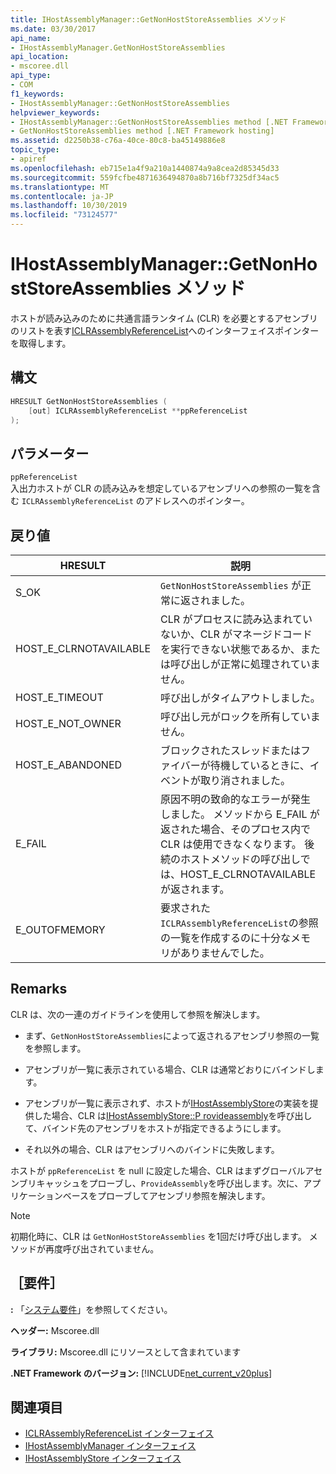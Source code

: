 ```yaml
---
title: IHostAssemblyManager::GetNonHostStoreAssemblies メソッド
ms.date: 03/30/2017
api_name:
- IHostAssemblyManager.GetNonHostStoreAssemblies
api_location:
- mscoree.dll
api_type:
- COM
f1_keywords:
- IHostAssemblyManager::GetNonHostStoreAssemblies
helpviewer_keywords:
- IHostAssemblyManager::GetNonHostStoreAssemblies method [.NET Framework hosting]
- GetNonHostStoreAssemblies method [.NET Framework hosting]
ms.assetid: d2250b38-c76a-40ce-80c8-ba45149886e8
topic_type:
- apiref
ms.openlocfilehash: eb715e1a4f9a210a1440874a9a8cea2d85345d33
ms.sourcegitcommit: 559fcfbe4871636494870a8b716bf7325df34ac5
ms.translationtype: MT
ms.contentlocale: ja-JP
ms.lasthandoff: 10/30/2019
ms.locfileid: "73124577"
---
```

# <a name="ihostassemblymanagergetnonhoststoreassemblies-method"></a>IHostAssemblyManager::GetNonHostStoreAssemblies メソッド
ホストが読み込みのために共通言語ランタイム (CLR) を必要とするアセンブリのリストを表す[ICLRAssemblyReferenceList](../../../../docs/framework/unmanaged-api/hosting/iclrassemblyreferencelist-interface.md)へのインターフェイスポインターを取得します。  
  
## <a name="syntax"></a>構文  
  
```cpp  
HRESULT GetNonHostStoreAssemblies (  
    [out] ICLRAssemblyReferenceList **ppReferenceList  
);  
```  
  
## <a name="parameters"></a>パラメーター  
 `ppReferenceList`  
 入出力ホストが CLR の読み込みを想定しているアセンブリへの参照の一覧を含む `ICLRAssemblyReferenceList` のアドレスへのポインター。  
  
## <a name="return-value"></a>戻り値  
  
|HRESULT|説明|  
|-------------|-----------------|  
|S_OK|`GetNonHostStoreAssemblies` が正常に返されました。|  
|HOST_E_CLRNOTAVAILABLE|CLR がプロセスに読み込まれていないか、CLR がマネージドコードを実行できない状態であるか、または呼び出しが正常に処理されていません。|  
|HOST_E_TIMEOUT|呼び出しがタイムアウトしました。|  
|HOST_E_NOT_OWNER|呼び出し元がロックを所有していません。|  
|HOST_E_ABANDONED|ブロックされたスレッドまたはファイバーが待機しているときに、イベントが取り消されました。|  
|E_FAIL|原因不明の致命的なエラーが発生しました。 メソッドから E_FAIL が返された場合、そのプロセス内で CLR は使用できなくなります。 後続のホストメソッドの呼び出しでは、HOST_E_CLRNOTAVAILABLE が返されます。|  
|E_OUTOFMEMORY|要求された `ICLRAssemblyReferenceList`の参照の一覧を作成するのに十分なメモリがありませんでした。|  
  
## <a name="remarks"></a>Remarks  
 CLR は、次の一連のガイドラインを使用して参照を解決します。  
  
- まず、`GetNonHostStoreAssemblies`によって返されるアセンブリ参照の一覧を参照します。  
  
- アセンブリが一覧に表示されている場合、CLR は通常どおりにバインドします。  
  
- アセンブリが一覧に表示されず、ホストが[IHostAssemblyStore](../../../../docs/framework/unmanaged-api/hosting/ihostassemblystore-interface.md)の実装を提供した場合、CLR は[IHostAssemblyStore::P rovideassembly](../../../../docs/framework/unmanaged-api/hosting/ihostassemblystore-provideassembly-method.md)を呼び出して、バインド先のアセンブリをホストが指定できるようにします。  
  
- それ以外の場合、CLR はアセンブリへのバインドに失敗します。  
  
 ホストが `ppReferenceList` を null に設定した場合、CLR はまずグローバルアセンブリキャッシュをプローブし、`ProvideAssembly`を呼び出します。次に、アプリケーションベースをプローブしてアセンブリ参照を解決します。  
  
> [!NOTE]
> 初期化時に、CLR は `GetNonHostStoreAssemblies` を1回だけ呼び出します。 メソッドが再度呼び出されていません。  
  
## <a name="requirements"></a>［要件］  
 **:** 「[システム要件](../../../../docs/framework/get-started/system-requirements.md)」を参照してください。  
  
 **ヘッダー:** Mscoree.dll  
  
 **ライブラリ:** Mscoree.dll にリソースとして含まれています  
  
 **.NET Framework のバージョン:** [!INCLUDE[net_current_v20plus](../../../../includes/net-current-v20plus-md.md)]  
  
## <a name="see-also"></a>関連項目

- [ICLRAssemblyReferenceList インターフェイス](../../../../docs/framework/unmanaged-api/hosting/iclrassemblyreferencelist-interface.md)
- [IHostAssemblyManager インターフェイス](../../../../docs/framework/unmanaged-api/hosting/ihostassemblymanager-interface.md)
- [IHostAssemblyStore インターフェイス](../../../../docs/framework/unmanaged-api/hosting/ihostassemblystore-interface.md)
